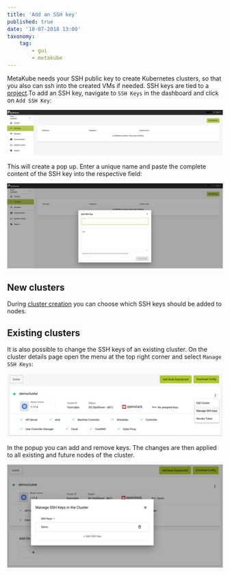 ```yaml
---
title: 'Add an SSH key'
published: true
date: '18-07-2018 13:00'
taxonomy:
    tag:
        - gui
        - metakube
---
```


MetaKube needs your SSH public key to create Kubernetes clusters, so that you also can ssh into the created VMs if needed. SSH keys are tied to a [project](../../02.documentation/02.projects/default.en.md).To add an SSH key, navigate to `SSH Keys` in the dashboard and click on `Add SSH Key`:

![Add SSH key in the top right corner](image_click-button_01.png)

This will create a pop up. Enter a unique name and paste the complete content of the SSH key into the respective field:

![Dialog to add an SSH key](image_add-key-dialog_01.png)


## New clusters

During [cluster creation](../02.create-a-cluster/default.en.md) you can choose which SSH keys should be added to nodes.

## Existing clusters

It is also possible to change the SSH keys of an existing cluster. On the cluster details page open the menu at the top right corner and select `Manage SSH Keys`:

![Change keys of an existing cluster](image_change_keys_01.png)

In the popup you can add and remove keys. The changes are then applied to all existing and future nodes of the cluster.

![Change keys of an existing cluster](image_change_keys_02.png)

